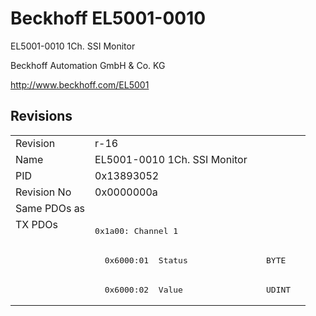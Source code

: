 # Beckhoff EL5001-0010

EL5001-0010 1Ch. SSI Monitor

Beckhoff Automation GmbH & Co. KG

http://www.beckhoff.com/EL5001

## Revisions
<table>
<tr >
<td>Revision</td>
<td><div class="foo">r-16</div></td>
</tr>
<tr >
<td>Name</td>
<td><div class="foo">EL5001-0010 1Ch. SSI Monitor</div></td>
</tr>
<tr >
<td>PID</td>
<td><div class="foo">0x13893052</div></td>
</tr>
<tr >
<td>Revision No</td>
<td>0x0000000a</td>
</tr>
<tr >
<td>Same PDOs as</td>
<td></td>
</tr>
<tr class="txpdo pdosection">
<td rowspan=3 valign=top>TX PDOs</td>
<td><pre>0x1a00: Channel 1</pre></td>
<td></td>
</tr>
<tr class="txpdo">
<td><pre>  0x6000:01  Status                BYTE</pre></td>
</tr>
<tr class="txpdo">
<td><pre>  0x6000:02  Value                 UDINT</pre></td>
</tr>
</table>
